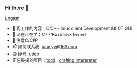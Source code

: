 ### Hi there 👋

<!--
**sunyiynus/sunyiynus** is a ✨ _special_ ✨ repository because its `README.md` (this file) appears on your GitHub profile.

Here are some ideas to get you started:

- 🔭 I’m currently working on ...
- 🌱 I’m currently learning ...
- 👯 I’m looking to collaborate on ...
- 🤔 I’m looking for help with ...
- 💬 Ask me about ...
- 📫 How to reach me: ...
- 😄 Pronouns: ...
- ⚡ Fun fact: ...
-->
[English](https://github.com/sunyiynus/sunyiynus/blob/main/zh.md)
- 🔭 我工作的内容：C/C++ linux client Development && QT GUI
- 🌱 现在正在学：C++/Rust/linux kernel
- 💬 热爱C/CPP
- 📫 如何联系我: iuamyy@163.com
- 😄 绰号: uttep
- 正在鼓捣的项目：[todd](https://github.com/sunyiynus/todd) , [crafting interpreter](https://github.com/sunyiynus/loxxcc)
